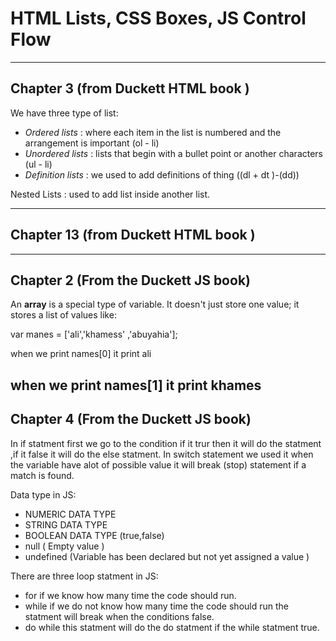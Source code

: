 # HTML Lists, CSS Boxes, JS Control Flow
----------------------
## Chapter 3 (from Duckett HTML book )

We have three type of list:
* *Ordered lists* : where each item in the list is numbered and the arrangement is important (ol - li)
* *Unordered lists* : lists that begin with a bullet point or another characters (ul - li)
* *Definition lists* : we used to add definitions of thing  ((dl + dt )-(dd)) 

Nested Lists : used to add list inside another list.

-------------------------
## Chapter 13 (from Duckett HTML book )















----------------------------
## Chapter 2 (From the Duckett JS book)

An **array** is a special type of variable. It doesn't just store one value; it stores a list of values like:

var manes = ['ali','khamess' ,'abuyahia']; 

when we print names[0] it print ali

when we print names[1] it print khames
-------------------------------------
## Chapter 4 (From the Duckett JS book)

In if statment first we go to the condition if it trur then it will do the statment ,if it false it will do the else statment.
In switch statement we used it when the variable have alot of possible value it will break (stop) statement if a match is found.

Data type in JS:
* NUMERIC DATA TYPE
* STRING DATA TYPE 
* BOOLEAN DATA TYPE (true,false)
* null ( Empty value )
* undefined (Variable has been declared but not yet assigned a value )

There are three loop statment in JS:
* for if we know how many time the code should run.
* while if we do not know how many time the code should run the statment will break when the conditions false.
* do while this statment will do the do statment if the while statment true.










